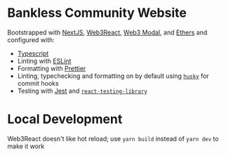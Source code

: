 # Bankless Community Website

Bootstrapped with [NextJS](https://nextjs.org/), [Web3React](https://github.com/NoahZinsmeister/web3-react), [Web3 Modal](https://www.npmjs.com/package/web3modal), and [Ethers](https://www.npmjs.com/package/ethers) and configured with:

- [Typescript](https://www.typescriptlang.org/)
- Linting with [ESLint](https://eslint.org/)
- Formatting with [Prettier](https://prettier.io/)
- Linting, typechecking and formatting on by default using [`husky`](https://github.com/typicode/husky) for commit hooks
- Testing with [Jest](https://jestjs.io/) and [`react-testing-library`](https://testing-library.com/docs/react-testing-library/intro)

# Local Development

Web3React doesn't like hot reload; use `yarn build` instead of `yarn dev` to make it work
